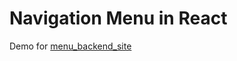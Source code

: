 # Navigation Menu in React

Demo for [menu_backend_site](https://github.com/lucaforgia/menu_backend_site)
